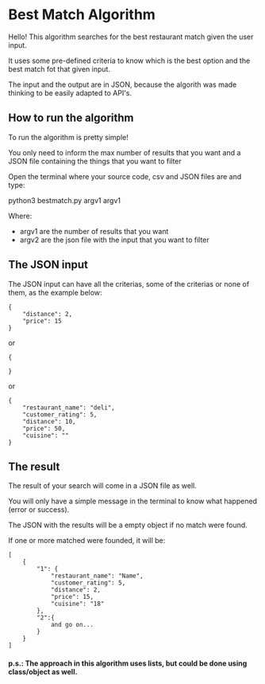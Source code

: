 # Best Match Algorithm

Hello! This algorithm searches for the best restaurant match given the user input.

It uses some pre-defined criteria to know which is the best option and the best match fot that given input.

The input and the output are in JSON, because the algorith was made thinking to be easily adapted to API's.

## How to run the algorithm

To run the algorithm is pretty simple!

You only need to inform the max number of results that you want and a JSON file containing the things that you want to filter

Open the terminal where your source code, csv and JSON files are and type:

python3 bestmatch.py argv1 argv1

Where:
- argv1 are the number of results that you want
- argv2 are the json file with the input that you want to filter

## The JSON input

The JSON input can have all the criterias, some of the criterias or none of them, as the example below:

```
{
	"distance": 2,
	"price": 15
}
```

or

```
{
	
}
```

or

```
{
    "restaurant_name": "deli",
    "customer_rating": 5,
    "distance": 10,
    "price": 50,
    "cuisine": ""
}
```

## The result

The result of your search will come in a JSON file as well.

You will only have a simple message in the terminal to know what happened (error or success).

The JSON with the results will be a empty object if no match were found.

If one or more matched were founded, it will be:

```
[
	{
		"1": {
			"restaurant_name": "Name",
			"customer_rating": 5,
			"distance": 2,
			"price": 15,
			"cuisine": "18"
		},
		"2":{
			and go on...
		}
	}
]
```

#### p.s.: The approach in this algorithm uses lists, but could be done using class/object as well.
